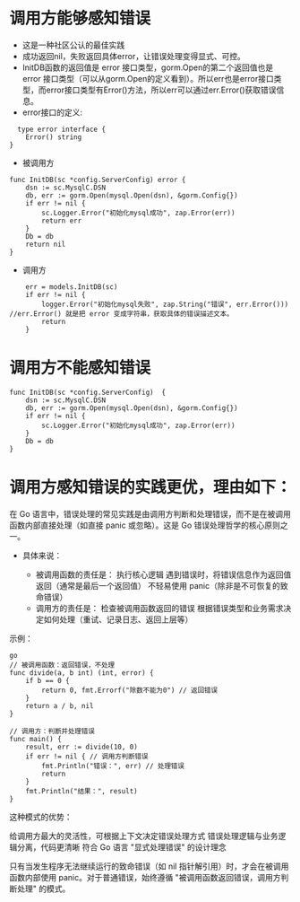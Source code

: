 # 调用方能够感知错误
- 这是一种社区公认的最佳实践
- 成功返回nil，失败返回具体error，让错误处理变得显式、可控。
- InitDB函数的返回值是 error 接口类型，gorm.Open的第二个返回值也是 error 接口类型（可以从gorm.Open的定义看到）。所以err也是error接口类型，而error接口类型有Error()方法，所以err可以通过err.Error()获取错误信息。
- error接口的定义:
```
  type error interface {
	Error() string
}
```
- 被调用方
```
func InitDB(sc *config.ServerConfig) error {
	dsn := sc.MysqlC.DSN
	db, err := gorm.Open(mysql.Open(dsn), &gorm.Config{})
	if err != nil {
		sc.Logger.Error("初始化mysql成功", zap.Error(err))
		return err 
	}
	Db = db
	return nil
}
```
- 调用方
```
	err = models.InitDB(sc)
	if err != nil {
		logger.Error("初始化mysql失败", zap.String("错误", err.Error())) //err.Error() 就是把 error 变成字符串，获取具体的错误描述文本。
		return
	}
```    
# 调用方不能感知错误
```
func InitDB(sc *config.ServerConfig)  {
	dsn := sc.MysqlC.DSN
	db, err := gorm.Open(mysql.Open(dsn), &gorm.Config{})
	if err != nil {
		sc.Logger.Error("初始化mysql成功", zap.Error(err))
	}
	Db = db
}
```
# 调用方感知错误的实践更优，理由如下：
在 Go 语言中，错误处理的常见实践是由调用方判断和处理错误，而不是在被调用函数内部直接处理（如直接 panic 或忽略）。这是 Go 错误处理哲学的核心原则之一。

- 具体来说：

    - 被调用函数的责任是：
    执行核心逻辑
    遇到错误时，将错误信息作为返回值返回（通常是最后一个返回值）
    不轻易使用 panic（除非是不可恢复的致命错误）
    - 调用方的责任是：
    检查被调用函数返回的错误
    根据错误类型和业务需求决定如何处理（重试、记录日志、返回上层等）

示例：

```
go
// 被调用函数：返回错误，不处理
func divide(a, b int) (int, error) {
    if b == 0 {
        return 0, fmt.Errorf("除数不能为0") // 返回错误
    }
    return a / b, nil
}

// 调用方：判断并处理错误
func main() {
    result, err := divide(10, 0)
    if err != nil { // 调用方判断错误
        fmt.Println("错误：", err) // 处理错误
        return
    }
    fmt.Println("结果：", result)
}
```


这种模式的优势：

给调用方最大的灵活性，可根据上下文决定错误处理方式
错误处理逻辑与业务逻辑分离，代码更清晰
符合 Go 语言 "显式处理错误" 的设计理念

只有当发生程序无法继续运行的致命错误（如 nil 指针解引用）时，才会在被调用函数内部使用 panic。对于普通错误，始终遵循 "被调用函数返回错误，调用方判断处理" 的模式。